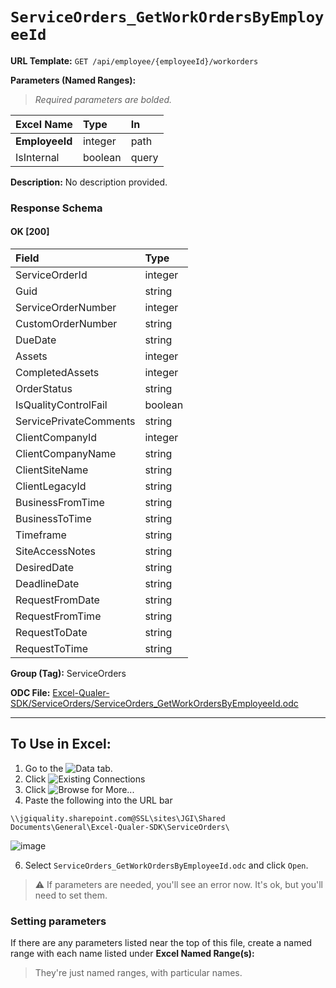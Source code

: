 # `ServiceOrders_GetWorkOrdersByEmployeeId`
> 
    
**URL Template:**
`GET /api/employee/{employeeId}/workorders`

**Parameters (Named Ranges):**

> *Required parameters are bolded.*

| Excel Name     | Type    | In    |
|:---------------|:--------|:------|
| **EmployeeId** | integer | path  |
| IsInternal     | boolean | query |

**Description:**
No description provided.

### Response Schema

#### OK [200]

| Field                  | Type    |
|:-----------------------|:--------|
| ServiceOrderId         | integer |
| Guid                   | string  |
| ServiceOrderNumber     | integer |
| CustomOrderNumber      | string  |
| DueDate                | string  |
| Assets                 | integer |
| CompletedAssets        | integer |
| OrderStatus            | string  |
| IsQualityControlFail   | boolean |
| ServicePrivateComments | string  |
| ClientCompanyId        | integer |
| ClientCompanyName      | string  |
| ClientSiteName         | string  |
| ClientLegacyId         | string  |
| BusinessFromTime       | string  |
| BusinessToTime         | string  |
| Timeframe              | string  |
| SiteAccessNotes        | string  |
| DesiredDate            | string  |
| DeadlineDate           | string  |
| RequestFromDate        | string  |
| RequestFromTime        | string  |
| RequestToDate          | string  |
| RequestToTime          | string  |

**Group (Tag):**
ServiceOrders

**ODC File:**
[Excel-Qualer-SDK/ServiceOrders/ServiceOrders_GetWorkOrdersByEmployeeId.odc](https://github.com/Johnson-Gage-Inspection-Inc/qualer-sdk-odc/blob/main/Excel-Qualer-SDK/ServiceOrders/ServiceOrders_GetWorkOrdersByEmployeeId.odc)

---

To Use in Excel:
---

1. Go to the ![`Data`](https://github.com/user-attachments/assets/da437a70-57b3-4c5b-bb01-4910ece19ed1)
 tab.
3. Click ![Existing Connections](https://github.com/user-attachments/assets/a2f1ed67-b2e0-4c23-ac90-68c870e60289)
4. Click ![`Browse for More...`](https://github.com/user-attachments/assets/8e698494-6865-41e7-b6fa-043aea81809a)
5. Paste the following into the URL bar
```
\\jgiquality.sharepoint.com@SSL\sites\JGI\Shared Documents\General\Excel-Qualer-SDK\ServiceOrders\
```

![image](https://github.com/user-attachments/assets/1e1a8d87-0377-446d-aaf5-d78562991db3)

6. Select `ServiceOrders_GetWorkOrdersByEmployeeId.odc` and click `Open`.

> ⚠️ If parameters are needed, you'll see an error now. It's ok, but you'll need to set them.

### Setting parameters
If there are any parameters listed near the top of this file, create a named range with each name listed under **Excel Named Range(s):**
> They're just named ranges, with particular names.
